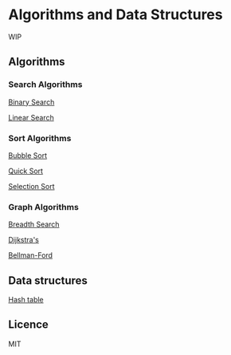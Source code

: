 # Algorithms and Data Structures
WIP
## Algorithms
### Search Algorithms

[Binary Search](./algorithms/search/binary-search/binary-search.ts)  

[Linear Search](./algorithms/search/linear-search/linear-search.ts)  

### Sort Algorithms
[Bubble Sort](./algorithms/sort/bubble-sort/bubble-sort.ts)  

[Quick Sort](./algorithms/sort/quick-sort/quick-sort.ts)  

[Selection Sort](./algorithms/sort/selection-sort/selection-sort.ts)  

### Graph Algorithms

[Breadth Search](./algorithms/graph/breadth-search/breadth-search.ts)  

[Dijkstra's](./algorithms/graph/dijkstras-algorithm/dijkstras.ts)  

[Bellman-Ford](./algorithms/graph/bellman-ford-algorithm/bellman-ford.ts)  


## Data structures
[Hash table](./data-structures/hash-table/hash-table.ts)  


## Licence

MIT